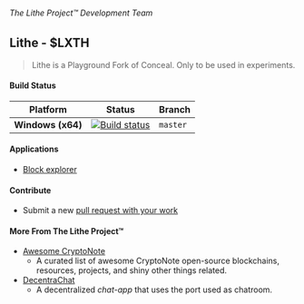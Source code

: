 ﻿###### The Lithe Project&trade; Development Team

## Lithe - $LXTH
> Lithe is a Playground Fork of Conceal. Only to be used in experiments.

#### Build Status

| Platform | Status | Branch |
|----------|--------|--------|
| **Windows (x64)** | [![Build status](https://ci.appveyor.com/api/projects/status/nh544hdqrd8f2fba/branch/master?svg=true)](https://ci.appveyor.com/project/LithyRiolu93389/lithe/branch/master) | `master` |

#### Applications

- [Block explorer](https://github.com/Lithe-Project/Lithe-Explorer)

#### Contribute

- Submit a new [pull request with your work](https://github.com/Lithe-Project/Lithe/pulls)


#### More From The Lithe Project&trade;

- [Awesome CryptoNote](https://github.com/Lithe-Project/Awesome-CryptoNote)
  - A curated list of awesome CryptoNote open-source blockchains, resources, projects, and shiny other things related. 
- [DecentraChat](https://github.com/LithyRiolu/DecentraChat)
  - A decentralized *chat-app* that uses the port used as chatroom.
